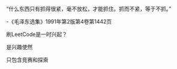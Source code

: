 
“什么东西只有抓得很紧，毫不放松，才能抓住。抓而不紧，等于不抓。”

-《毛泽东选集》1991年第2版第4卷第1442页







刷LeetCode是一时兴起？

是兴趣使然

只包含竞赛和探索

